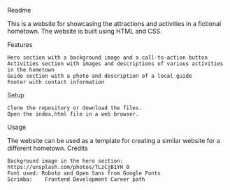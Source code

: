 
Readme

This is a website for showcasing the attractions and activities in a fictional hometown. The website is built using HTML and CSS.

Features

    Hero section with a background image and a call-to-action button
    Activities section with images and descriptions of various activities in the hometown
    Guide section with a photo and description of a local guide
    Footer with contact information

Setup

    Clone the repository or download the files.
    Open the index.html file in a web browser.

Usage

The website can be used as a template for creating a similar website for a different hometown.
Credits

    Background image in the hero section: https://unsplash.com/photos/TLzCjB1YH_0
    Font used: Roboto and Open Sans from Google Fonts
    Scrimba:    Frontend Development Career path

